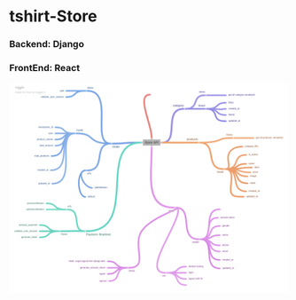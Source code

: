 # tshirt-Store 
### Backend: Django
### FrontEnd: React

![API](https://github.com/shiamabdullah/tshirt-Store/blob/master/Store_API.png?raw=true)


